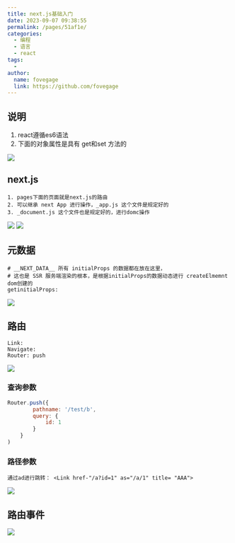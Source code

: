 ```yaml
---
title: next.js基础入门
date: 2023-09-07 09:38:55
permalink: /pages/51af1e/
categories:
  - 编程
  - 语言
  - react
tags:
  - 
author: 
  name: fovegage
  link: https://github.com/fovegage
---
```

## 说明

1. react遵循es6语法
2. 下面的对象属性是具有 get和set 方法的

![](https://obsidian-foveagge.oss-cn-beijing.aliyuncs.com/blog/VuGjJW.png)

## next.js

```
1. pages下面的页面就是next.js的路由
2. 可以继承 next App 进行操作，_app.js 这个文件是规定好的
3. _document.js 这个文件也是规定好的，进行domc操作
```

![](https://obsidian-foveagge.oss-cn-beijing.aliyuncs.com/blog/Kf3zYr.png)
![](https://obsidian-foveagge.oss-cn-beijing.aliyuncs.com/blog/YCG96w.png)

## 元数据

```
# __NEXT_DATA__ 所有 initialProps 的数据都在放在这里，
# 这也是 SSR 服务端渲染的根本，是根据initialProps的数据动态进行 createElmemnt dom创建的
getinitialProps:
```

![](https://obsidian-foveagge.oss-cn-beijing.aliyuncs.com/blog/P3M2mQ.png)

## 路由

```
Link:
Navigate:
Router: push
```

![](https://obsidian-foveagge.oss-cn-beijing.aliyuncs.com/blog/FWgKxq.png)

### 查询参数

```js
Router.push({
        pathname: '/test/b',
        query: {
            id: 1
        }
    }
)
```

### 路径参数

```
通过ad进行跳转： <Link href-"/a?id=1" as="/a/1" title= "AAA">
```

![](https://obsidian-foveagge.oss-cn-beijing.aliyuncs.com/blog/ZZ8OQg.png)

## 路由事件

![](https://obsidian-foveagge.oss-cn-beijing.aliyuncs.com/blog/X2C9yY.png)
